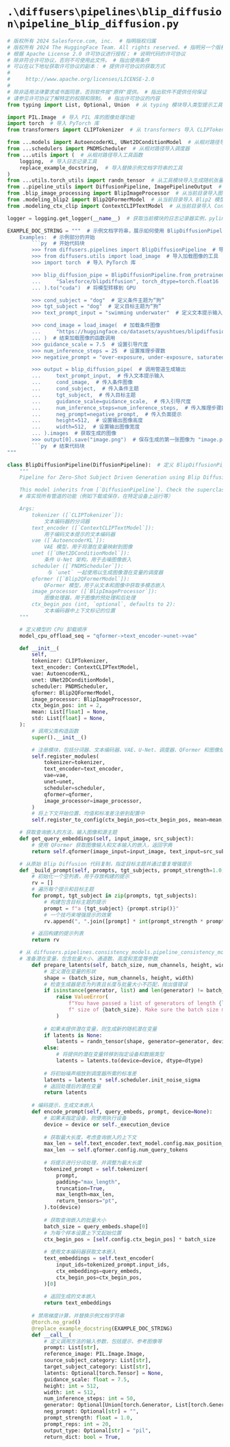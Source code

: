 # `.\diffusers\pipelines\blip_diffusion\pipeline_blip_diffusion.py`

```py
# 版权所有 2024 Salesforce.com, inc.  # 指明版权归属
# 版权所有 2024 The HuggingFace Team. All rights reserved. # 指明另一个版权归属
# 根据 Apache License 2.0 许可协议进行授权； # 说明代码的许可协议
# 除非符合许可协议，否则不可使用此文件。 # 指出使用条件
# 可以在以下地址获取许可协议的副本： # 提供许可协议的获取方式
#
#     http://www.apache.org/licenses/LICENSE-2.0
#
# 除非适用法律要求或书面同意，否则软件按"原样"提供。 # 指出软件不提供任何保证
# 请参见许可协议了解特定的权限和限制。 # 指出许可协议的内容
from typing import List, Optional, Union  # 从 typing 模块导入类型提示工具

import PIL.Image  # 导入 PIL 库的图像处理功能
import torch  # 导入 PyTorch 库
from transformers import CLIPTokenizer  # 从 transformers 导入 CLIPTokenizer

from ...models import AutoencoderKL, UNet2DConditionModel  # 从相对路径导入模型
from ...schedulers import PNDMScheduler  # 从相对路径导入调度器
from ...utils import (  # 从相对路径导入工具函数
    logging,  # 导入日志记录工具
    replace_example_docstring,  # 导入替换示例文档字符串的工具
)
from ...utils.torch_utils import randn_tensor  # 从工具模块导入生成随机张量的函数
from ..pipeline_utils import DiffusionPipeline, ImagePipelineOutput  # 从相对路径导入管道工具
from .blip_image_processing import BlipImageProcessor  # 从当前目录导入图像处理工具
from .modeling_blip2 import Blip2QFormerModel  # 从当前目录导入 Blip2 模型
from .modeling_ctx_clip import ContextCLIPTextModel  # 从当前目录导入 ContextCLIP 文本模型

logger = logging.get_logger(__name__)  # 获取当前模块的日志记录器实例，pylint 禁用无效名称警告

EXAMPLE_DOC_STRING = """  # 示例文档字符串，展示如何使用 BlipDiffusionPipeline
    Examples:  # 示例部分的开始
        ```py  # 开始代码块
        >>> from diffusers.pipelines import BlipDiffusionPipeline  # 导入 BlipDiffusionPipeline
        >>> from diffusers.utils import load_image  # 导入加载图像的工具
        >>> import torch  # 导入 PyTorch 库

        >>> blip_diffusion_pipe = BlipDiffusionPipeline.from_pretrained(  # 创建 BlipDiffusionPipeline 的实例
        ...     "Salesforce/blipdiffusion", torch_dtype=torch.float16  # 从预训练模型加载，设置数据类型为 float16
        ... ).to("cuda")  # 将模型转移到 GPU

        >>> cond_subject = "dog"  # 定义条件主题为“狗”
        >>> tgt_subject = "dog"  # 定义目标主题为“狗”
        >>> text_prompt_input = "swimming underwater"  # 定义文本提示输入

        >>> cond_image = load_image(  # 加载条件图像
        ...     "https://huggingface.co/datasets/ayushtues/blipdiffusion_images/resolve/main/dog.jpg"  # 图像的 URL
        ... )  # 结束加载图像的函数调用
        >>> guidance_scale = 7.5  # 设置引导尺度
        >>> num_inference_steps = 25  # 设置推理步骤数
        >>> negative_prompt = "over-exposure, under-exposure, saturated, duplicate, out of frame, lowres, cropped, worst quality, low quality, jpeg artifacts, morbid, mutilated, out of frame, ugly, bad anatomy, bad proportions, deformed, blurry, duplicate"  # 定义负面提示

        >>> output = blip_diffusion_pipe(  # 调用管道生成输出
        ...     text_prompt_input,  # 传入文本提示输入
        ...     cond_image,  # 传入条件图像
        ...     cond_subject,  # 传入条件主题
        ...     tgt_subject,  # 传入目标主题
        ...     guidance_scale=guidance_scale,  # 传入引导尺度
        ...     num_inference_steps=num_inference_steps,  # 传入推理步骤数
        ...     neg_prompt=negative_prompt,  # 传入负面提示
        ...     height=512,  # 设置输出图像高度
        ...     width=512,  # 设置输出图像宽度
        ... ).images  # 获取生成的图像
        >>> output[0].save("image.png")  # 保存生成的第一张图像为 "image.png"
        ```py  # 结束代码块
"""

class BlipDiffusionPipeline(DiffusionPipeline):  # 定义 BlipDiffusionPipeline 类，继承自 DiffusionPipeline
    """
    Pipeline for Zero-Shot Subject Driven Generation using Blip Diffusion.  # 说明该管道用于零-shot 主题驱动生成

    This model inherits from [`DiffusionPipeline`]. Check the superclass documentation for the generic methods the  # 指出该模型继承自 DiffusionPipeline，并建议查看超类文档以获取通用方法
    # 库实现所有管道的功能（例如下载或保存，在特定设备上运行等）

    Args:
        tokenizer ([`CLIPTokenizer`]):
            文本编码器的分词器
        text_encoder ([`ContextCLIPTextModel`]):
            用于编码文本提示的文本编码器
        vae ([`AutoencoderKL`]):
            VAE 模型，用于将潜在变量映射到图像
        unet ([`UNet2DConditionModel`]):
            条件 U-Net 架构，用于去噪图像嵌入
        scheduler ([`PNDMScheduler`]):
             与 `unet` 一起使用以生成图像潜在变量的调度器
        qformer ([`Blip2QFormerModel`]):
            QFormer 模型，用于从文本和图像中获取多模态嵌入
        image_processor ([`BlipImageProcessor`]):
            图像处理器，用于图像的预处理和后处理
        ctx_begin_pos (int, `optional`, defaults to 2):
            文本编码器中上下文标记的位置
    """

    # 定义模型的 CPU 卸载顺序
    model_cpu_offload_seq = "qformer->text_encoder->unet->vae"

    def __init__(
        self,
        tokenizer: CLIPTokenizer,
        text_encoder: ContextCLIPTextModel,
        vae: AutoencoderKL,
        unet: UNet2DConditionModel,
        scheduler: PNDMScheduler,
        qformer: Blip2QFormerModel,
        image_processor: BlipImageProcessor,
        ctx_begin_pos: int = 2,
        mean: List[float] = None,
        std: List[float] = None,
    ):
        # 调用父类构造函数
        super().__init__()

        # 注册模块，包括分词器、文本编码器、VAE、U-Net、调度器、QFormer 和图像处理器
        self.register_modules(
            tokenizer=tokenizer,
            text_encoder=text_encoder,
            vae=vae,
            unet=unet,
            scheduler=scheduler,
            qformer=qformer,
            image_processor=image_processor,
        )
        # 将上下文开始位置、均值和标准差注册到配置中
        self.register_to_config(ctx_begin_pos=ctx_begin_pos, mean=mean, std=std)

    # 获取查询嵌入的方法，输入图像和源主题
    def get_query_embeddings(self, input_image, src_subject):
        # 使用 QFormer 获取图像输入和文本输入的嵌入，返回字典
        return self.qformer(image_input=input_image, text_input=src_subject, return_dict=False)

    # 从原始 Blip Diffusion 代码复制，指定目标主题并通过重复增强提示
    def _build_prompt(self, prompts, tgt_subjects, prompt_strength=1.0, prompt_reps=20):
        # 初始化一个空列表，用于存放构建的提示
        rv = []
        # 遍历每个提示和目标主题
        for prompt, tgt_subject in zip(prompts, tgt_subjects):
            # 构建包含目标主题的提示
            prompt = f"a {tgt_subject} {prompt.strip()}"
            # 一个技巧来增强提示的效果
            rv.append(", ".join([prompt] * int(prompt_strength * prompt_reps)))

        # 返回构建的提示列表
        return rv

    # 从 diffusers.pipelines.consistency_models.pipeline_consistency_models.ConsistencyModelPipeline.prepare_latents 复制的代码
    # 准备潜在变量，包含批量大小、通道数、高度和宽度等参数
        def prepare_latents(self, batch_size, num_channels, height, width, dtype, device, generator, latents=None):
            # 定义潜在变量的形状
            shape = (batch_size, num_channels, height, width)
            # 检查生成器是否为列表且长度与批量大小不匹配，抛出值错误
            if isinstance(generator, list) and len(generator) != batch_size:
                raise ValueError(
                    f"You have passed a list of generators of length {len(generator)}, but requested an effective batch"
                    f" size of {batch_size}. Make sure the batch size matches the length of the generators."
                )
    
            # 如果未提供潜在变量，则生成新的随机潜在变量
            if latents is None:
                latents = randn_tensor(shape, generator=generator, device=device, dtype=dtype)
            else:
                # 将提供的潜在变量转移到指定设备和数据类型
                latents = latents.to(device=device, dtype=dtype)
    
            # 将初始噪声缩放到调度器所需的标准差
            latents = latents * self.scheduler.init_noise_sigma
            # 返回处理后的潜在变量
            return latents
    
        # 编码提示，生成文本嵌入
        def encode_prompt(self, query_embeds, prompt, device=None):
            # 如果未指定设备，则使用执行设备
            device = device or self._execution_device
    
            # 获取最大长度，考虑查询嵌入的上下文
            max_len = self.text_encoder.text_model.config.max_position_embeddings
            max_len -= self.qformer.config.num_query_tokens
    
            # 将提示进行分词处理，并调整为最大长度
            tokenized_prompt = self.tokenizer(
                prompt,
                padding="max_length",
                truncation=True,
                max_length=max_len,
                return_tensors="pt",
            ).to(device)
    
            # 获取查询嵌入的批量大小
            batch_size = query_embeds.shape[0]
            # 为每个样本设置上下文起始位置
            ctx_begin_pos = [self.config.ctx_begin_pos] * batch_size
    
            # 使用文本编码器获取文本嵌入
            text_embeddings = self.text_encoder(
                input_ids=tokenized_prompt.input_ids,
                ctx_embeddings=query_embeds,
                ctx_begin_pos=ctx_begin_pos,
            )[0]
    
            # 返回生成的文本嵌入
            return text_embeddings
    
        # 禁用梯度计算，并替换示例文档字符串
        @torch.no_grad()
        @replace_example_docstring(EXAMPLE_DOC_STRING)
        def __call__(
            # 定义调用方法的输入参数，包括提示、参考图像等
            prompt: List[str],
            reference_image: PIL.Image.Image,
            source_subject_category: List[str],
            target_subject_category: List[str],
            latents: Optional[torch.Tensor] = None,
            guidance_scale: float = 7.5,
            height: int = 512,
            width: int = 512,
            num_inference_steps: int = 50,
            generator: Optional[Union[torch.Generator, List[torch.Generator]]] = None,
            neg_prompt: Optional[str] = "",
            prompt_strength: float = 1.0,
            prompt_reps: int = 20,
            output_type: Optional[str] = "pil",
            return_dict: bool = True,
```